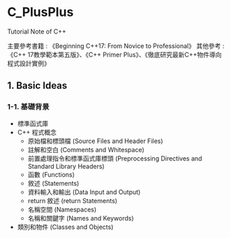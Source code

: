 # C_PlusPlus
 Tutorial Note of C++

主要參考書籍 : 《Beginning C++17: From Novice to Professional》
其他參考 : 《C++ 17教學範本第五版》、《C++ Primer Plus》、《徹底研究最新C++物件導向程式設計實例》

## 1. Basic Ideas

### 1-1. 基礎背景

- 標準函式庫
- C++ 程式概念
  - 原始檔和標頭檔 (Source Files and Header Files)
  - 註解和空白 (Comments and Whitespace)
  - 前置處理指令和標準函式庫標頭 (Preprocessing Directives and Standard Library Headers)
  - 函數 (Functions)
  - 敘述 (Statements)
  - 資料輸入和輸出 (Data Input and Output)
  - return 敘述 (return Statements)
  - 名稱空間 (Namespaces)
  - 名稱和關鍵字 (Names and Keywords)
- 類別和物件 (Classes and Objects)
